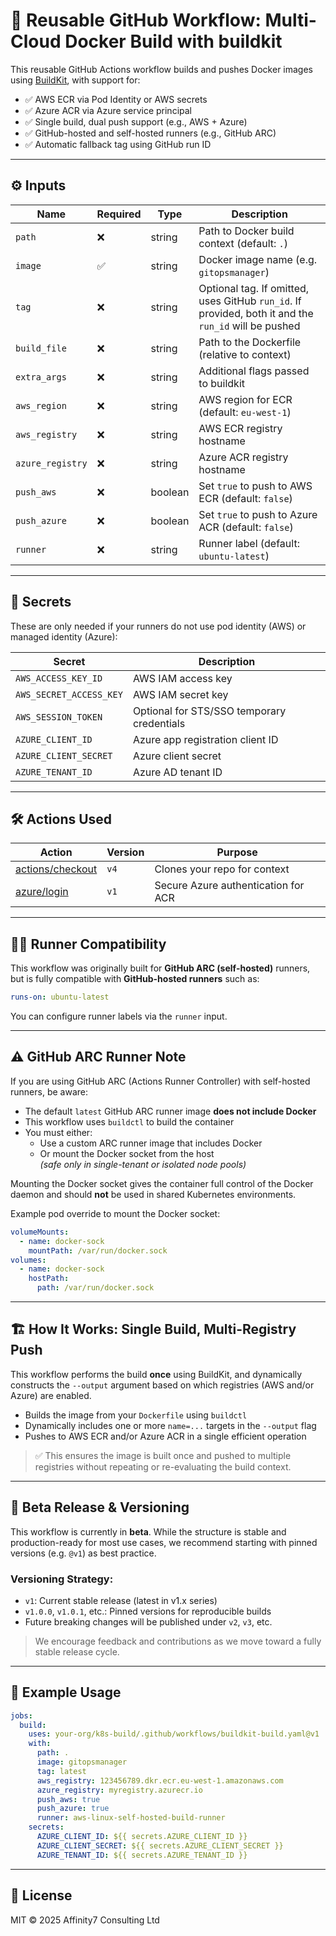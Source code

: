 # 🚀 Reusable GitHub Workflow: Multi-Cloud Docker Build with buildkit

This reusable GitHub Actions workflow builds and pushes Docker images using [BuildKit](https://github.com/moby/buildkit), with support for:


- ✅ AWS ECR via Pod Identity or AWS secrets
- ✅ Azure ACR via Azure service principal
- ✅ Single build, dual push support (e.g., AWS + Azure)
- ✅ GitHub-hosted and self-hosted runners (e.g., GitHub ARC)
- ✅ Automatic fallback tag using GitHub run ID

---

## ⚙️ Inputs

| Name             | Required | Type    | Description |
|------------------|----------|---------|-------------|
| `path`           | ❌        | string  | Path to Docker build context (default: `.`) |
| `image`          | ✅        | string  | Docker image name (e.g. `gitopsmanager`) |
| `tag`            | ❌        | string  | Optional tag. If omitted, uses GitHub `run_id`. If provided, both it and the `run_id` will be pushed |
| `build_file`     | ❌        | string  | Path to the Dockerfile (relative to context) |
| `extra_args`     | ❌        | string  | Additional flags passed to buildkit |
| `aws_region`     | ❌        | string  | AWS region for ECR (default: `eu-west-1`) |
| `aws_registry`   | ❌        | string  | AWS ECR registry hostname |
| `azure_registry` | ❌        | string  | Azure ACR registry hostname |
| `push_aws`       | ❌        | boolean | Set `true` to push to AWS ECR (default: `false`) |
| `push_azure`     | ❌        | boolean | Set `true` to push to Azure ACR (default: `false`) |
| `runner`         | ❌        | string  | Runner label (default: `ubuntu-latest`) |

---

## 🔐 Secrets

These are only needed if your runners do not use pod identity (AWS) or managed identity (Azure):

| Secret                 | Description |
|------------------------|-------------|
| `AWS_ACCESS_KEY_ID`    | AWS IAM access key |
| `AWS_SECRET_ACCESS_KEY`| AWS IAM secret key |
| `AWS_SESSION_TOKEN`    | Optional for STS/SSO temporary credentials |
| `AZURE_CLIENT_ID`      | Azure app registration client ID |
| `AZURE_CLIENT_SECRET`  | Azure client secret |
| `AZURE_TENANT_ID`      | Azure AD tenant ID |

---

## 🛠 Actions Used

| Action | Version | Purpose |
|--------|---------|---------|
| [actions/checkout](https://github.com/actions/checkout) | `v4` | Clones your repo for context |
| [azure/login](https://github.com/Azure/login) | `v1` | Secure Azure authentication for ACR |


---

## 🧑‍💻 Runner Compatibility

This workflow was originally built for **GitHub ARC (self-hosted)** runners, but is fully compatible with **GitHub-hosted runners** such as:

```yaml
runs-on: ubuntu-latest
```

You can configure runner labels via the `runner` input.

---

## ⚠️ GitHub ARC Runner Note

If you are using GitHub ARC (Actions Runner Controller) with self-hosted runners, be aware:

- The default `latest` GitHub ARC runner image **does not include Docker**
- This workflow uses `buildctl` to build the container
- You must either:
  - Use a custom ARC runner image that includes Docker
  - Or mount the Docker socket from the host  
    *(safe only in single-tenant or isolated node pools)*

Mounting the Docker socket gives the container full control of the Docker daemon and should **not** be used in shared Kubernetes environments.

Example pod override to mount the Docker socket:
```yaml
volumeMounts:
  - name: docker-sock
    mountPath: /var/run/docker.sock
volumes:
  - name: docker-sock
    hostPath:
      path: /var/run/docker.sock
```
---

## 🏗 How It Works: Single Build, Multi-Registry Push

This workflow performs the build **once** using BuildKit, and dynamically constructs the `--output` argument based on which registries (AWS and/or Azure) are enabled.

- Builds the image from your `Dockerfile` using `buildctl`
- Dynamically includes one or more `name=...` targets in the `--output` flag
- Pushes to AWS ECR and/or Azure ACR in a single efficient operation

> ✅ This ensures the image is built once and pushed to multiple registries without repeating or re-evaluating the build context.


---

## 🧪 Beta Release & Versioning

This workflow is currently in **beta**. While the structure is stable and production-ready for most use cases, we recommend starting with pinned versions (e.g. `@v1`) as best practice.

### Versioning Strategy:

- `v1`: Current stable release (latest in v1.x series)
- `v1.0.0`, `v1.0.1`, etc.: Pinned versions for reproducible builds
- Future breaking changes will be published under `v2`, `v3`, etc.

> We encourage feedback and contributions as we move toward a fully stable release cycle.

---

## 🧪 Example Usage

```yaml
jobs:
  build:
    uses: your-org/k8s-build/.github/workflows/buildkit-build.yaml@v1
    with:
      path: .
      image: gitopsmanager
      tag: latest
      aws_registry: 123456789.dkr.ecr.eu-west-1.amazonaws.com
      azure_registry: myregistry.azurecr.io
      push_aws: true
      push_azure: true
      runner: aws-linux-self-hosted-build-runner
    secrets:
      AZURE_CLIENT_ID: ${{ secrets.AZURE_CLIENT_ID }}
      AZURE_CLIENT_SECRET: ${{ secrets.AZURE_CLIENT_SECRET }}
      AZURE_TENANT_ID: ${{ secrets.AZURE_TENANT_ID }}
```

---

## 📄 License

MIT © 2025 Affinity7 Consulting Ltd

